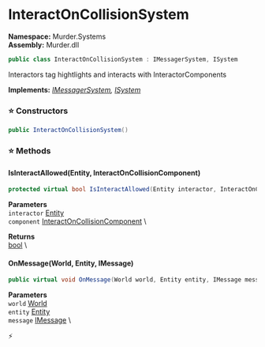 # InteractOnCollisionSystem

**Namespace:** Murder.Systems \
**Assembly:** Murder.dll

```csharp
public class InteractOnCollisionSystem : IMessagerSystem, ISystem
```

Interactors tag hightlights and interacts with InteractorComponents

**Implements:** _[IMessagerSystem](../../Bang/Systems/IMessagerSystem.html), [ISystem](../../Bang/Systems/ISystem.html)_

### ⭐ Constructors
```csharp
public InteractOnCollisionSystem()
```

### ⭐ Methods
#### IsInteractAllowed(Entity, InteractOnCollisionComponent)
```csharp
protected virtual bool IsInteractAllowed(Entity interactor, InteractOnCollisionComponent component)
```

**Parameters** \
`interactor` [Entity](../../Bang/Entities/Entity.html) \
`component` [InteractOnCollisionComponent](../../Murder/Components/InteractOnCollisionComponent.html) \

**Returns** \
[bool](https://learn.microsoft.com/en-us/dotnet/api/System.Boolean?view=net-7.0) \

#### OnMessage(World, Entity, IMessage)
```csharp
public virtual void OnMessage(World world, Entity entity, IMessage message)
```

**Parameters** \
`world` [World](../../Bang/World.html) \
`entity` [Entity](../../Bang/Entities/Entity.html) \
`message` [IMessage](../../Bang/Components/IMessage.html) \



⚡